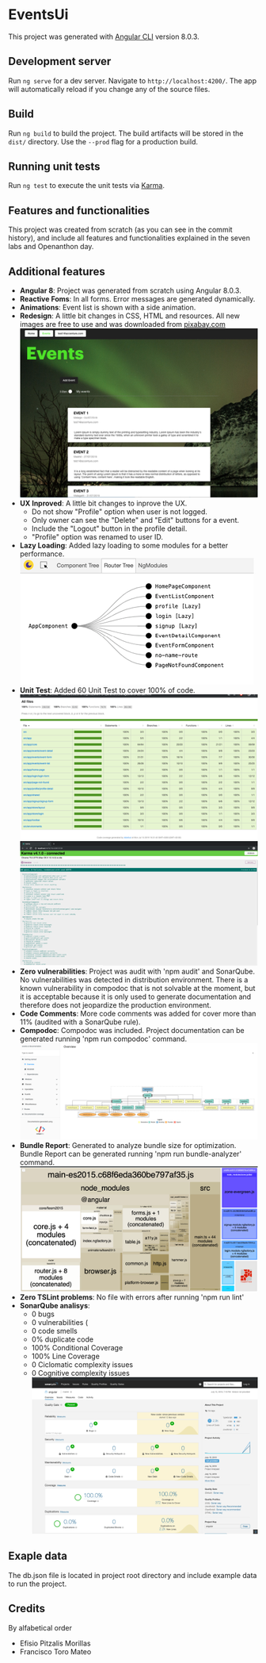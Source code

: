 # EventsUi

This project was generated with [Angular CLI](https://github.com/angular/angular-cli) version 8.0.3.

## Development server

Run `ng serve` for a dev server. Navigate to `http://localhost:4200/`. The app will automatically reload if you change any of the source files.

## Build

Run `ng build` to build the project. The build artifacts will be stored in the `dist/` directory. Use the `--prod` flag for a production build.

## Running unit tests

Run `ng test` to execute the unit tests via [Karma](https://karma-runner.github.io).


## Features and functionalities

This project was created from scratch (as you can see in the commit history), and include all features and functionalities explained in the seven labs and Openanthon day.

## Additional features

* **Angular 8**: Project was generated from scratch using Angular 8.0.3.
* **Reactive Foms**: In all forms. Error messages are generated dynamically.
* **Animations**: Event list is shown with a side animation.
* **Redesign**: A little bit changes in CSS, HTML and resources. All new images are free to use and was downloaded from [pixabay.com](https://pixabay.com/es/images/search/aurora%20boreal/?colors=green)
![alt text](/documentation/images/github/image1.png?raw=true)
* **UX Inproved**: A little bit changes to inprove the UX.
  - Do not show "Profile" option when user is not logged.
  - Only owner can see the "Delete" and "Edit" buttons for a event.
  - Include the "Logout" button in the profile detail.
  - "Profile" option was renamed to user ID.
* **Lazy Loading**: Added lazy loading to some modules for a better performance.
![alt text](/documentation/images/github/image2.png?raw=true)
* **Unit Test**: Added 60 Unit Test to cover 100% of code.
![alt text](/documentation/images/github/image2.5.png?raw=true)
![alt text](/documentation/images/github/image2.6.png?raw=true)
* **Zero vulnerabilities**: Project was audit with 'npm audit' and SonarQube. No vulnerabilities was detected in distribution environment. There is a known vulnerability in compodoc that is not solvable at the moment, but it is acceptable because it is only used to generate documentation and therefore does not jeopardize the production environment.  
* **Code Comments**: More code comments was added for cover more than 11% (audited with a SonarQube rule).
* **Compodoc**: Compodoc was included. Project documentation can be generated running 'npm run compodoc' command.
![alt text](/documentation/images/github/image3.png?raw=true)
* **Bundle Report**: Generated to analyze bundle size for optimization. Bundle Report can be generated running 'npm run bundle-analyzer' command.
![alt text](/documentation/images/github/image4.png?raw=true)
* **Zero TSLint problems**: No file with errors after running 'npm run lint'
* **SonarQube analisys**:
  - 0 bugs
  - 0 vulnerabilities (
  - 0 code smells
  - 0% duplicate code
  - 100% Conditional Coverage
  - 100% Line Coverage
  - 0 Ciclomatic complexity issues
  - 0 Cognitive complexity issues
![alt text](/documentation/images/github/image5.png?raw=true)

## Exaple data
The db.json file is located in project root directory and include example data to run the project.

## Credits
By alfabetical order
* Efisio Pitzalis Morillas
* Francisco Toro Mateo

